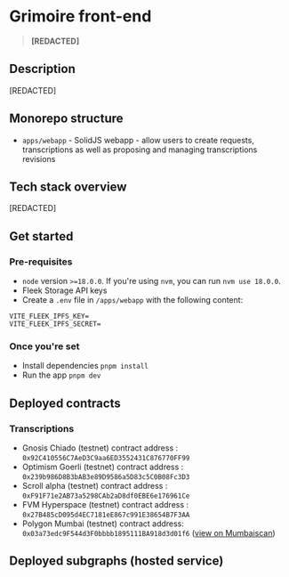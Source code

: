# Grimoire front-end

> **[REDACTED]**

## Description

[REDACTED]

## Monorepo structure

- `apps/webapp` - SolidJS webapp - allow users to create requests, transcriptions as well as proposing and managing transcriptions revisions

## Tech stack overview

[REDACTED]

## Get started

### Pre-requisites

- `node` version `>=18.0.0`. If you're using `nvm`, you can run `nvm use 18.0.0`.
- Fleek Storage API keys
- Create a `.env` file in `/apps/webapp` with the following content:

```
VITE_FLEEK_IPFS_KEY=
VITE_FLEEK_IPFS_SECRET=
```

### Once you're set

- Install dependencies `pnpm install`
- Run the app `pnpm dev`

## Deployed contracts

### Transcriptions

- Gnosis Chiado (testnet) contract address : `0x92C410556C7AeD3C9aa6ED3552431C876770FF99`
- Optimism Goerli (testnet) contract address : `0x239b986D8B3bAB3e89D9586a5D83c5C0B08Fc3D3`
- Scroll alpha (testnet) contract address : `0xF91F71e2AB73a5298CAb2aD8df0EBE6e176961Ce`
- FVM Hyperspace (testnet) contract address : `0x27B485cD095d4EC7181eE867c991E38654B7F3AA`
- Polygon Mumbai (testnet) contract address: `0x03a73edc9F544d3F0bbbb1895111BA918d3d01f6` ([view on Mumbaiscan](https://mumbai.polygonscan.com/address/0x03a73edc9F544d3F0bbbb1895111BA918d3d01f6#code))

## Deployed subgraphs (hosted service)
